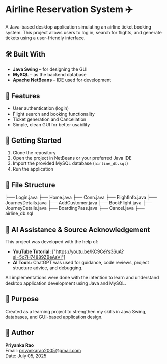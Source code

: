 # Airline Reservation System ✈️

A Java-based desktop application simulating an airline ticket booking system. This project allows users to log in, search for flights, and generate tickets using a user-friendly interface.

## 🛠️ Built With
- **Java Swing** – for designing the GUI
- **MySQL** – as the backend database
- **Apache NetBeans** – IDE used for development

## 📌 Features
- User authentication (login)
- Flight search and booking functionality
- Ticket generation and Cancellation
- Simple, clean GUI for better usability

## 🚀 Getting Started
1. Clone the repository
2. Open the project in NetBeans or your preferred Java IDE
3. Import the provided MySQL database (`airline_db.sql`)
4. Run the application

## 📂 File Structure
├── Login.java
├── Home.java
├── Conn.java
├── FlightInfo.java
├── JourneyDetails.java
├── AddCustomer.java
├── BookFlight.java
├── JourneyDetails.java
├── BoardingPass.java
├── Cancel.java
├── airline_db.sql

## 🤖 AI Assistance & Source Acknowledgement
This project was developed with the help of:
- **YouTube Tutorial:** ["https://youtu.be/KC9CeYs36uA?si=5o7H74889ZBeAsVI"]
- **AI Tools:** ChatGPT was used for guidance, code reviews, project structure advice, and debugging.

All implementations were done with the intention to learn and understand desktop application development using Java and MySQL.

## 🎯 Purpose
Created as a learning project to strengthen my skills in Java Swing, databases, and GUI-based application design.

## 👤 Author
**Priyanka Rao**  
Email: priyankarao2005@gmail.com  
Date: July 05, 2025
